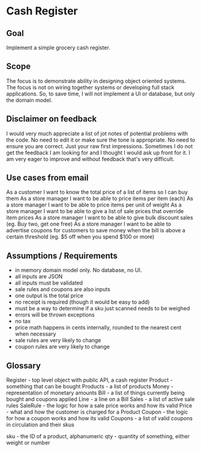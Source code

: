 # Cash Register

## Goal

Implement a simple grocery cash register.

## Scope

The focus is to demonstrate ability in designing object oriented systems. The focus is not on wiring together systems or developing full stack applications. So, to save time, I will not implement a UI or database, but only the domain model.

## Disclaimer on feedback

I would very much appreciate a list of jot notes of potential problems with the code. No need to edit it or make sure the tone is appropriate. No need to ensure you are correct. Just your raw first impressions. Sometimes I do not get the feedback I am looking for and I thought I would ask up front for it. I am very eager to improve and without feedback that's very difficult.

## Use cases from email

As a customer I want to know the total price of a list of items so I can buy them
As a store manager I want to be able to price items per item (each)
As a store manager I want to be able to price items per unit of weight
As a store manager I want to be able to give a list of sale prices that override item prices
As a store manager I want to be able to give bulk discount sales (eg. Buy two, get one free)
As a store manager I want to be able to advertise coupons for customers to save money when the bill is above a certain threshold (eg. $5 off when you spend $100 or more)

## Assumptions / Requirements

- in memory domain model only. No database, no UI.
- all inputs are JSON
- all inputs must be validated
- sale rules and coupons are also inputs
- one output is the total price
- no receipt is required (though it would be easy to add)
- must be a way to determine if a sku just scanned needs to be weighed
- errors will be thrown exceptions
- no tax
- price math happens in cents internally, rounded to the nearest cent when necessary
- sale rules are very likely to change
- coupon rules are very likely to change

## Glossary

Register - top level object with public API, a cash register
Product - something that can be bought
Products - a list of products
Money - representation of monetary amounts
Bill - a list of things currently being bought and coupons applied
Line - a line on a Bill
Sales - a list of active sale rules
SaleRule - the logic for how a sale price works and how its valid
Price - what and how the customer is charged for a Product
Coupon - the logic for how a coupon works and how its valid
Coupons - a list of valid coupons in circulation and their skus

sku - the ID of a product, alphanumeric
qty - quantity of something, either weight or number
